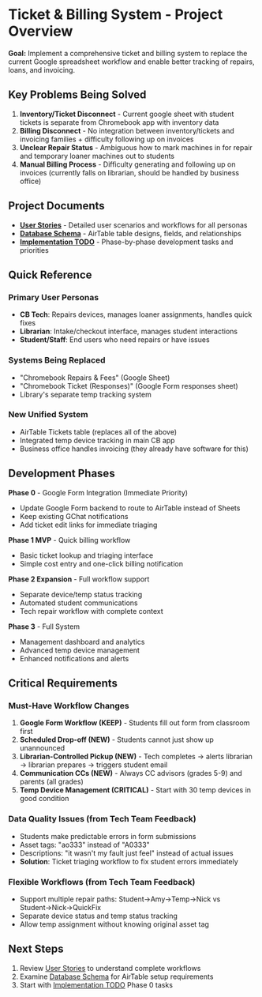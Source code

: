 # Ticket & Billing System - Project Overview

**Goal:** Implement a comprehensive ticket and billing system to replace the current Google spreadsheet workflow and enable better tracking of repairs, loans, and invoicing.

## Key Problems Being Solved

1. **Inventory/Ticket Disconnect** - Current google sheet with student tickets is separate from Chromebook app with inventory data
2. **Billing Disconnect** - No integration between inventory/tickets and invoicing families + difficulty following up on invoices
3. **Unclear Repair Status** - Ambiguous how to mark machines in for repair and temporary loaner machines out to students
4. **Manual Billing Process** - Difficulty generating and following up on invoices (currently falls on librarian, should be handled by business office)

## Project Documents

- **[User Stories](./STORIES.md)** - Detailed user scenarios and workflows for all personas
- **[Database Schema](./SCHEMA.md)** - AirTable table designs, fields, and relationships
- **[Implementation TODO](./TODO.md)** - Phase-by-phase development tasks and priorities

## Quick Reference

### Primary User Personas

- **CB Tech**: Repairs devices, manages loaner assignments, handles quick fixes
- **Librarian**: Intake/checkout interface, manages student interactions
- **Student/Staff**: End users who need repairs or have issues

### Systems Being Replaced

- "Chromebook Repairs & Fees" (Google Sheet)
- "Chromebook Ticket (Responses)" (Google Form responses sheet)
- Library's separate temp tracking system

### New Unified System

- AirTable Tickets table (replaces all of the above)
- Integrated temp device tracking in main CB app
- Business office handles invoicing (they already have software for this)

## Development Phases

**Phase 0** - Google Form Integration (Immediate Priority)

- Update Google Form backend to route to AirTable instead of Sheets
- Keep existing GChat notifications
- Add ticket edit links for immediate triaging

**Phase 1 MVP** - Quick billing workflow

- Basic ticket lookup and triaging interface
- Simple cost entry and one-click billing notification

**Phase 2 Expansion** - Full workflow support

- Separate device/temp status tracking
- Automated student communications
- Tech repair workflow with complete context

**Phase 3** - Full System

- Management dashboard and analytics
- Advanced temp device management
- Enhanced notifications and alerts

## Critical Requirements

### Must-Have Workflow Changes

1. **Google Form Workflow (KEEP)** - Students fill out form from classroom first
2. **Scheduled Drop-off (NEW)** - Students cannot just show up unannounced
3. **Librarian-Controlled Pickup (NEW)** - Tech completes → alerts librarian → librarian prepares → triggers student email
4. **Communication CCs (NEW)** - Always CC advisors (grades 5-9) and parents (all grades)
5. **Temp Device Management (CRITICAL)** - Start with 30 temp devices in good condition

### Data Quality Issues (from Tech Team Feedback)

- Students make predictable errors in form submissions
- Asset tags: "ao333" instead of "A0333"
- Descriptions: "it wasn't my fault just feel" instead of actual issues
- **Solution**: Ticket triaging workflow to fix student errors immediately

### Flexible Workflows (from Tech Team Feedback)

- Support multiple repair paths: Student→Amy→Temp→Nick vs Student→Nick→QuickFix
- Separate device status and temp status tracking
- Allow temp assignment without knowing original asset tag

## Next Steps

1. Review [User Stories](./STORIES.md) to understand complete workflows
2. Examine [Database Schema](./SCHEMA.md) for AirTable setup requirements
3. Start with [Implementation TODO](./TODO.md) Phase 0 tasks
